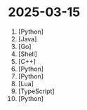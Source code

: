 # 2025-03-15

1. [](https://github.comundefined "Open-Sora: Democratizing Efficient Video Production for All") [Python]
2. [](https://github.comundefined "Access your entire server infrastructure from your local desktop") [Java]
3. [](https://github.comundefined "A self-hosted dashboard that puts all your feeds in one place") [Go]
4. [](https://github.comundefined "解决Cursor在免费订阅期间出现以下提示的问题: You've reached your trial request limit. / Too many free trial accounts used on this machine. Please upgrade to pro. We have this limit in place to prevent abuse. Please let us know if you believe this is a mistake.") [Shell]
5. [](https://github.comundefined "Solidity, the Smart Contract Programming Language") [C++]
6. [](https://github.comundefined "The official Python library for the OpenAI API") [Python]
7. [](https://github.comundefined "Research and development (R&D) is crucial for the enhancement of industrial productivity, especially in the AI era, where the core aspects of R&D are mainly focused on data and models. We are committed to automating these high-value generic R&D processes through our open source R&D automation tool RD-Agent, which lets AI drive data-driven AI.") [Python]
8. [](https://github.comundefined "A blazing fast and easy to configure neovim statusline plugin written in pure lua.") [Lua]
9. [](https://github.comundefined "freeCodeCamp.org's open-source codebase and curriculum. Learn to code for free.") [TypeScript]
10. [](https://github.comundefined "Fully local web research and report writing assistant") [Python]
